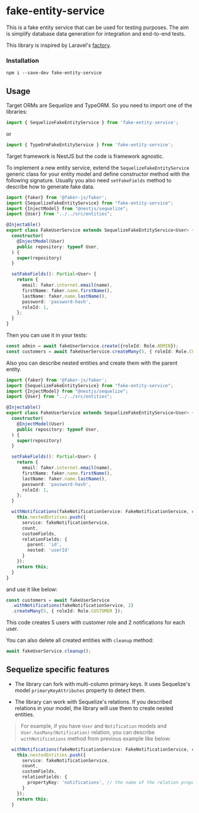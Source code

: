 # fake-entity-service

This is a fake entity service that can be used for testing purposes.
The aim is simplify database data generation for integration and end-to-end tests.

This library is inspired by Laravel's [factory](https://laravel.com/docs/8.x/database-testing#introduction).

### Installation

```shell
npm i --save-dev fake-entity-service
```

## Usage

Target ORMs are Sequelize and TypeORM. So you need to import one of the libraries:

```typescript
import { SequelizeFakeEntityService } from 'fake-entity-service';
```
or 
```typescript
import { TypeOrmFakeEntityService } from 'fake-entity-service';
```

Target framework is NestJS but the code is framework agnostic.

To implement a new entity service, extend the `SequelizeFakeEntityService` generic class for your entity model
and define constructor method with the following signature. Usually you also need `setFakeFields` method to describe how to generate fake data.

```typescript
import {faker} from '@faker-js/faker';
import {SequelizeFakeEntityService} from "fake-entity-service";
import {InjectModel} from "@nestjs/sequelize";
import {User} from "../../src/entities";

@Injectable()
export class FakeUserService extends SequelizeFakeEntityService<User> {
  constructor(
    @InjectModel(User)
    public repository: typeof User,
  ) {
    super(repository)
  }

  setFakeFields(): Partial<User> {
    return {
      email: faker.internet.email(name),
      firstName: faker.name.firstName(),
      lastName: faker.name.lastName(),
      password: 'password-hash',
      roleId: 1,
    };
  }
}
```

Then you can use it in your tests:

```typescript
const admin = await fakeUserService.create({roleId: Role.ADMIN});
const customers = await fakeUserService.createMany(5, { roleId: Role.CUSTOMER });
```

Also you can describe nested entities and create them with the parent entity.

```typescript
import {faker} from '@faker-js/faker';
import {SequelizeFakeEntityService} from "fake-entity-service";
import {InjectModel} from "@nestjs/sequelize";
import {User} from "../../src/entities";

@Injectable()
export class FakeUserService extends SequelizeFakeEntityService<User> {
  constructor(
    @InjectModel(User)
    public repository: typeof User,
  ) {
    super(repository)
  }

  setFakeFields(): Partial<User> {
    return {
      email: faker.internet.email(name),
      firstName: faker.name.firstName(),
      lastName: faker.name.lastName(),
      password: 'password-hash',
      roleId: 1,
    };
  }

  withNotifications(fakeNotificationService: FakeNotificationService, count: number, customFields?: Partial<Notification>): FakeUserService {
    this.nestedEntities.push({
      service: fakeNotificationService,
      count,
      customFields,
      relationFields: {
        parent: 'id',
        nested: 'userId'
      }
    });
    return this;
  }
}
```
and use it like below:

```typescript
const customers = await fakeUserService
  .withNotifications(fakeNotificationService, 2)
  .createMany(5, { roleId: Role.CUSTOMER });
```

This code creates 5 users with customer role and 2 notifications for each user.

You can also delete all created entities with `cleanup` method:

```typescript
await fakeUserService.cleanup();
```

## Sequelize specific features

- The library can fork with multi-column primary keys. It uses Sequelize's model `primaryKeyAttributes` property to detect them.

- The library can work with Sequelize's relations. If you described relations in your model, the library will use them to create nested entities.
> For example, if you have `User` and `Notification` models and `User.hasMany(Notification)` relation, you can describe `withNotifications` method from previous example like below:
```typescript
  withNotifications(fakeNotificationService: FakeNotificationService, count: number, customFields?: Partial<Notification>): FakeUserService {
    this.nestedEntities.push({
      service: fakeNotificationService,
      count,
      customFields,
      relationFields: {
        propertyKey: 'notifications', // the name of the relation property in the model
      }
    });
    return this;
  }
```